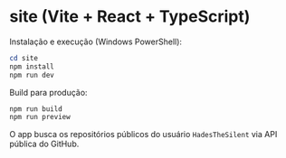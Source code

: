 # site (Vite + React + TypeScript)

Instalação e execução (Windows PowerShell):

```powershell
cd site
npm install
npm run dev
```

Build para produção:

```powershell
npm run build
npm run preview
```

O app busca os repositórios públicos do usuário `HadesTheSilent` via API pública do GitHub.
